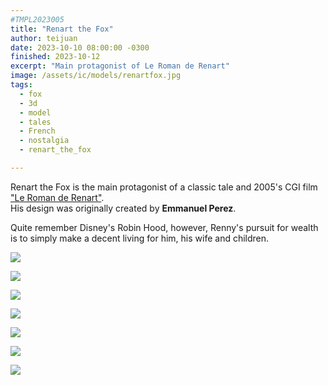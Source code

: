 ```yaml
---
#TMPL2023005
title: "Renart the Fox"
author: teijuan
date: 2023-10-10 08:00:00 -0300
finished: 2023-10-12
excerpt: "Main protagonist of Le Roman de Renart"
image: /assets/ic/models/renartfox.jpg
tags:
  - fox
  - 3d
  - model
  - tales
  - French
  - nostalgia
  - renart_the_fox

---
```


Renart the Fox is the main protagonist of a classic tale and 2005's CGI film ["Le Roman de Renart"](https://www.imdb.com/title/tt0436710/).  
His design was originally created by **Emmanuel Perez**.

Quite remember Disney's Robin Hood, however, Renny's pursuit for wealth is to simply make a decent living for him, his wife and children.

![](/assets/img/models/2023-10-11-renart-fox/202310131857010901.jpg)

![](/assets/img/models/2023-10-11-renart-fox/202310131857041520.jpg)

![](/assets/img/models/2023-10-11-renart-fox/202310131857070430.jpg)

![](/assets/img/models/2023-10-11-renart-fox/202310131857114318.jpg)

![](/assets/img/models/2023-10-11-renart-fox/202310131857147151.jpg)

![](/assets/img/models/2023-10-11-renart-fox/202310131857501068.jpg)

![](/assets/img/models/2023-10-11-renart-fox/202310131918097033.jpg)
